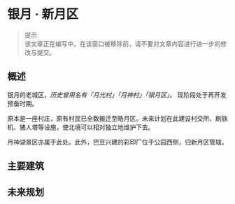 # 银月 · 新月区

> 提示  
  该文章正在编写中。在该窗口被移除前，请不要对文章内容进行进一步的修改与提交。

## 概述

银月的老城区，*历史曾用名有「月光村」「月神村」「银月区」。* 现阶段处于再开发预备时期。

原本是一座村庄，原有村民已全数搬迁至皓月区。未来计划在此建设村交所、刷铁机、猪人塔等设施，使北境可以相对独立地维护下去。

月神湖景区亦属于此处。此外，巴豆兴建的彩印厂位于公园西侧，归新月区管辖。

## 主要建筑

## 未来规划
